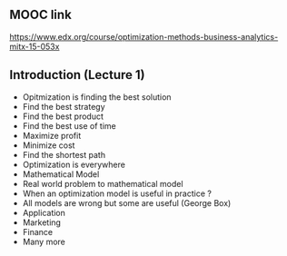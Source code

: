 ## MOOC link 
https://www.edx.org/course/optimization-methods-business-analytics-mitx-15-053x
## Introduction (Lecture 1)
 * Opitmization is finding the best solution
  * Find the best strategy
  * Find the best product 
  * Find the best use of time
  * Maximize profit
  * Minimize cost
  * Find the shortest path 
 * Optimization is everywhere
 * Mathematical Model 
  * Real world problem to mathematical model
 * When an optimization model is useful in practice ? 
 * All models are wrong but some are useful (George Box)
 * Application 
  * Marketing
  * Finance
  * Many more
  
